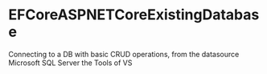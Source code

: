 # EFCoreASPNETCoreExistingDatabase
Connecting to a DB with basic CRUD operations, from the datasource Microsoft SQL Server the Tools of VS
